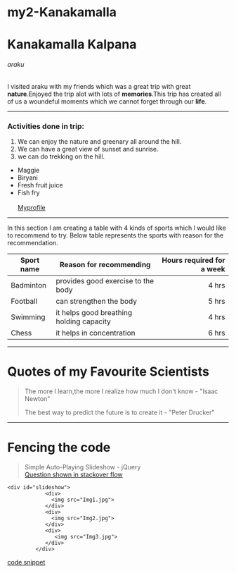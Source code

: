 # my2-Kanakamalla
# Kanakamalla Kalpana
###### araku 

I visited araku with my friends which was a great trip with great **nature**.Enjoyed the trip alot with lots of **memories**.This trip has created all of us a woundeful moments which we cannot forget through our **life**.
******************************
### Activities done in trip:
1. We can enjoy the nature and greenary all around the hill.
2. We can have a great view of sunset and sunrise.
3. we can do trekking on the hill.

* Maggie
* Biryani
* Fresh fruit juice
* Fish fry <br><br>
[Myprofile](MyStats.md)
******
In this section I am creating a table with 4 kinds of sports which I would like to recommend to try. Below table represents the sports with reason for the recommendation.

| Sport name | Reason for recommending | Hours required for a week |
|------|-------|-------:|
| Badminton | provides good exercise to the body | 4 hrs |
| Football | can strengthen the body | 5 hrs |
| Swimming | it helps good breathing holding capacity | 4 hrs |
| Chess | it helps in concentration | 6 hrs |
******
# Quotes of my Favourite Scientists
> The more I learn,the more I realize how much I don't know - "Isaac Newton"
>
> The best way to predict the future is to create it - "Peter Drucker"
****** 

# Fencing the code
> Simple Auto-Playing Slideshow - jQuery <br>
[Question shown in stackover flow](https://stackoverflow.com/questions/65380644/how-to-make-an-image-fit-into-a-simple-auto-playing-slideshow)
```
<div id="slideshow">
            <div>
              <img src="Img1.jpg">
            </div>
            <div>
              <img src="Img2.jpg">
            </div>
            <div>
               <img src="Img3.jpg">
            </div>
         </div>
```
[code snippet](https://css-tricks.com/snippets/jquery/simple-auto-playing-slideshow/)     